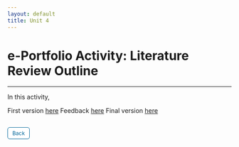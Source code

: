 ```yaml
---
layout: default
title: Unit 4
---
```


# e-Portfolio Activity: Literature Review Outline

---

In this activity, 

First version <a href="pdf/Literature Review Outline 1.pdf" target="_blank" rel="noopener noreferrer">here</a>
Feedback <a href="pdf/Tutor Feedback.pdf" target="_blank" rel="noopener noreferrer">here</a>
Final version <a href="pdf/Literature Review Outline Final.pdf" target="_blank" rel="noopener noreferrer">here</a>

<style>
  .back-button {
    display: inline-block;
    background-color: white;
    color: #006699;
    text-decoration: none;
    padding: 5px 10px; /* Reduced padding for a smaller button */
    font-size: 12px; /* Smaller font size */
    border: 1px solid #006699; /* Thinner border */
    border-radius: 5px;
    cursor: pointer;
    transition: background-color 0.3s, color 0.3s;
    margin: 15px 0; /* Adds space above and below the button */
  }
  .back-button:hover {
    background-color: #006699;
    color: white;
 }
</style>

<div class="button-container">
  <a href="https://dzervenes.github.io/research-methods/" class="back-button">Back</a>
</div>
